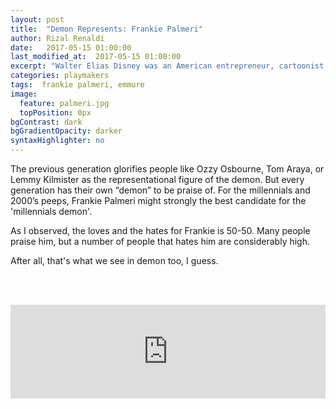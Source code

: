 ```yaml
---
layout: post
title:  "Demon Represents: Frankie Palmeri"
author: Rizal Renaldi
date:   2017-05-15 01:00:00
last_modified_at:  2017-05-15 01:00:00
excerpt: "Walter Elias Disney was an American entrepreneur, cartoonist, animator, voice actor, and film producer. As a prominent..."
categories: playmakers
tags:  frankie palmeri, emmure
image:
  feature: palmeri.jpg
  topPosition: 0px
bgContrast: dark
bgGradientOpacity: darker
syntaxHighlighter: no
---
```


The previous generation glorifies people like Ozzy Osbourne, Tom Araya, or Lemmy Kilmister as the representational figure of the demon. But every generation has their own “demon” to be praise of. For the millennials and 2000’s peeps, Frankie Palmeri might strongly the best candidate for the 'millennials demon'.

As I observed, the loves and the hates for Frankie is 50-50. Many people praise him, but a number of people that hates him are considerably high. 

After all, that's what we see in demon too, I guess. 

<br><br>

<iframe src="https://open.spotify.com/embed/track/2WmsTe2ceWhCFJI376D2QF" width="100%" height="auto" frameborder="0" allowtransparency="true"></iframe>
